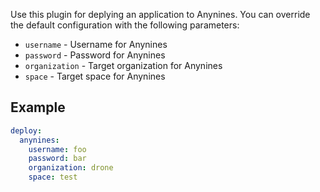 Use this plugin for deplying an application to Anynines. You can override the
default configuration with the following parameters:

* `username` - Username for Anynines
* `password` - Password for Anynines
* `organization` - Target organization for Anynines
* `space` - Target space for Anynines

## Example

```yaml
deploy:
  anynines:
    username: foo
    password: bar
    organization: drone
    space: test
```
